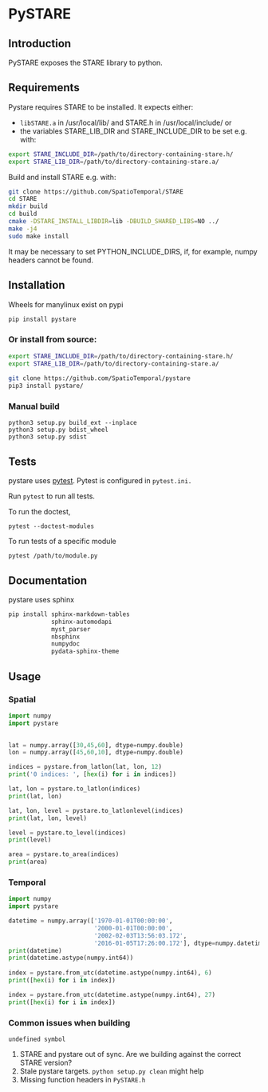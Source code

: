 # PySTARE

## Introduction
PySTARE exposes the STARE library to python.


## Requirements
Pystare requires STARE to be installed.
It expects either:

- ```libSTARE.a``` in /usr/local/lib/ and STARE.h in /usr/local/include/ or
- the variables STARE_LIB_DIR and STARE_INCLUDE_DIR to be set e.g. with:

```bash
export STARE_INCLUDE_DIR=/path/to/directory-containing-stare.h/
export STARE_LIB_DIR=/path/to/directory-containing-stare.a/
```


Build and install STARE e.g. with:

```bash
git clone https://github.com/SpatioTemporal/STARE
cd STARE
mkdir build
cd build
cmake -DSTARE_INSTALL_LIBDIR=lib -DBUILD_SHARED_LIBS=NO ../
make -j4
sudo make install
```


It may be necessary to set PYTHON_INCLUDE_DIRS, if, for example, numpy
headers cannot be found.

## Installation
Wheels for manylinux exist on pypi
 
```bash
pip install pystare
```

### Or install from source:

```bash
export STARE_INCLUDE_DIR=/path/to/directory-containing-stare.h/
export STARE_LIB_DIR=/path/to/directory-containing-stare.a/
        
git clone https://github.com/SpatioTemporal/pystare 
pip3 install pystare/
```
    
### Manual build

```shell
python3 setup.py build_ext --inplace 
python3 setup.py bdist_wheel
python3 setup.py sdist
```
    
## Tests
pystare uses [pytest](https://docs.pytest.org/en/6.2.x/). Pytest is configured in ```pytest.ini.```

Run ```pytest``` to run all tests.

To run the doctest,

```shell
pytest --doctest-modules 
```

To run tests of a specific module

```shell
pytest /path/to/module.py
```

## Documentation
pystare uses sphinx

```bash
pip install sphinx-markdown-tables 
            sphinx-automodapi 
            myst_parser 
            nbsphinx 
            numpydoc 
            pydata-sphinx-theme
```


## Usage

### Spatial
```python
import numpy
import pystare
    

lat = numpy.array([30,45,60], dtype=numpy.double)
lon = numpy.array([45,60,10], dtype=numpy.double)

indices = pystare.from_latlon(lat, lon, 12)
print('0 indices: ', [hex(i) for i in indices])

lat, lon = pystare.to_latlon(indices)
print(lat, lon)

lat, lon, level = pystare.to_latlonlevel(indices)
print(lat, lon, level)

level = pystare.to_level(indices)
print(level)

area = pystare.to_area(indices)
print(area)
```
 

### Temporal
```python
import numpy
import pystare

datetime = numpy.array(['1970-01-01T00:00:00', 
                        '2000-01-01T00:00:00', 
                        '2002-02-03T13:56:03.172', 
                        '2016-01-05T17:26:00.172'], dtype=numpy.datetime64)
print(datetime)
print(datetime.astype(numpy.int64))
    
index = pystare.from_utc(datetime.astype(numpy.int64), 6)
print([hex(i) for i in index])

index = pystare.from_utc(datetime.astype(numpy.int64), 27)
print([hex(i) for i in index])

```


    
### Common issues when building
`undefined symbol`

1. STARE and pystare out of sync. Are we building against the correct STARE version?
2. Stale pystare targets. `python setup.py clean` might help
3. Missing function headers in `PySTARE.h`
